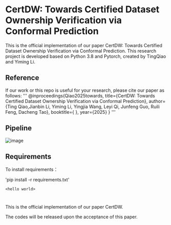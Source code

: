CertDW: Towards Certified Dataset Ownership Verification via Conformal Prediction
=
This is the official implementation of our paper CertDW: Towards Certified Dataset Ownership Verification via Conformal Prediction. This research project is developed based on Python 3.8 and Pytorch, created by TingQiao and Yiming Li.

Reference
-
If our work or this repo is useful for your research, please cite our paper as follows:
'''
@inproceedings{Qiao2025towards,
  title={CertDW: Towards Certified Dataset Ownership Verification via Conformal Prediction},
  author={Ting Qiao,Jianbin Li, Yiming Li, Yingjia Wang, Leyi Qi, Junfeng Guo, Ruili Feng, Dacheng Tao},
  booktitle={ },
  year={2025}
}
'''


Pipeline
-
![image](https://github.com/user-attachments/assets/342f9130-ffcc-4bb5-b430-7975b49f23c9)

Requirements
-
To install requirements：

'pip install -r requirements.txt'

`<hello world>` 

#

This is the official implementation of our paper CertDW.

The codes will be released upon the acceptance of this paper.
